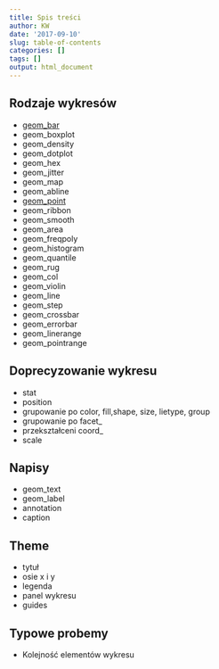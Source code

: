 ```yaml
---
title: Spis treści
author: KW
date: '2017-09-10'
slug: table-of-contents
categories: []
tags: []
output: html_document
---
```


## Rodzaje wykresów

- [geom_bar](http://plotyploteczki.pl/2017/10/03/geom_bar-wykres-s%C5%82upkowy/)
- geom_boxplot
- geom_density
- geom_dotplot
- geom_hex
- geom_jitter
- geom_map
- geom_abline
- [geom_point](http://plotyploteczki.pl/2017/10/03/geom_point-wykres-punktowy/)
- geom_ribbon
- geom_smooth
- geom_area
- geom_freqpoly
- geom_histogram
- geom_quantile
- geom_rug
- geom_col
- geom_violin
- geom_line
- geom_step
- geom_crossbar
- geom_errorbar
- geom_linerange
- geom_pointrange

## Doprecyzowanie wykresu

- stat
- position
- grupowanie po color, fill,shape, size, lietype, group
- grupowanie po facet_
- przekształceni coord_
- scale

## Napisy

- geom_text
- geom_label
- annotation
- caption

## Theme

- tytuł
- osie x i y
- legenda
- panel wykresu
- guides

## Typowe probemy

- Kolejność elementów wykresu